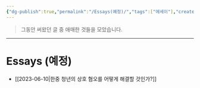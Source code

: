 ```yaml
---
{"dg-publish":true,"permalink":"/Essays(예정)/","tags":["에세이"],"created":"2024-02-08T15:32:39.848+09:00","updated":"2024-02-16T14:30:04.055+09:00"}
---
```



> 그동안 써왔던 글 중 애매한 것들을 모았습니다.
---
# Essays (예정)

+ [[2023-06-10\|한중 청년의 상호 혐오를 어떻게 해결할 것인가?]]